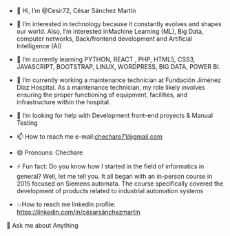 - 👋 Hi, I’m @Cesir72, César Sánchez Martín 
  
- 👀 I’m interested in technology because it constantly evolves and shapes our world. Also, I’m interested inMachine Learning (ML), Big Data, computer networks, Back/frontend development and Artificial Intelligence (AI)

- 🌱 I’m currently learning PYTHON, REACT , PHP,  HTML5, CSS3, JAVASCRIPT, BOOTSTRAP, LINUX, WORDPRESS, BIG DATA, POWER BI.

- 🔭 I’m currently working a maintenance technician at Fundación Jiménez Díaz Hospital. As a maintenance technician, my role likely involves ensuring the proper functioning of equipment, facilities, and infrastructure within the hospital.

-  🤝 I’m looking for help with Development front-end proyects & Manual Testing

-  📫 How to reach me e-mail:chechare71@gmail.com 
   
- 😄 Pronouns: Chechare
  
- ⚡ Fun fact: Do you know how I started in the field of informatics in general? Well, let me tell you. It all began with an in-person course in 2015 focused on Siemens automata. The course specifically covered the development of products related to industrial automation systems

- 💥How to reach me linkedin profile: https://linkedin.com/in/césarsánchezmartín
  
  
💬 Ask me about Anything

<!---
Cesir72/Cesir72 is a ✨ special ✨ repository because its `README.md` (this file) appears on your GitHub profile.
You can click the Preview link to take a look at your changes.
--->
